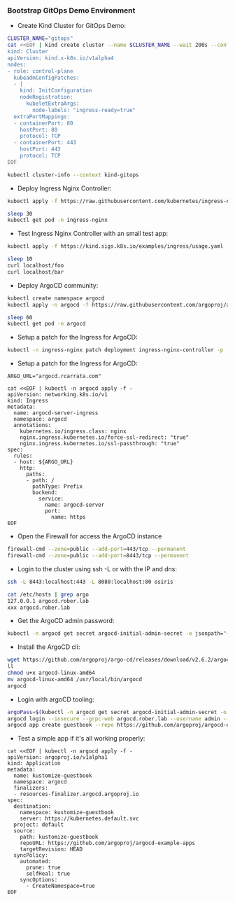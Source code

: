 ### Bootstrap GitOps Demo Environment

* Create Kind Cluster for GitOps Demo:

```sh
CLUSTER_NAME="gitops"
cat <<EOF | kind create cluster --name $CLUSTER_NAME --wait 200s --config=-
kind: Cluster
apiVersion: kind.x-k8s.io/v1alpha4
nodes:
- role: control-plane
  kubeadmConfigPatches:
  - |
    kind: InitConfiguration
    nodeRegistration:
      kubeletExtraArgs:
        node-labels: "ingress-ready=true"
  extraPortMappings:
  - containerPort: 80
    hostPort: 80
    protocol: TCP
  - containerPort: 443
    hostPort: 443
    protocol: TCP
EOF

kubectl cluster-info --context kind-gitops
```

* Deploy Ingress Nginx Controller: 

```sh
kubectl apply -f https://raw.githubusercontent.com/kubernetes/ingress-nginx/master/deploy/static/provider/kind/deploy.yaml

sleep 30
kubectl get pod -n ingress-nginx
```

* Test Ingress Nginx Controller with an small test app:

```sh
kubectl apply -f https://kind.sigs.k8s.io/examples/ingress/usage.yaml

sleep 10
curl localhost/foo
curl localhost/bar
```

* Deploy ArgoCD community:

```sh
kubectl create namespace argocd
kubectl apply -n argocd -f https://raw.githubusercontent.com/argoproj/argo-cd/stable/manifests/install.yaml

sleep 60
kubectl get pod -n argocd
```

* Setup a patch for the Ingress for ArgoCD:

```sh
kubectl -n ingress-nginx patch deployment ingress-nginx-controller -p '{"spec":{"template":{"spec":{"$setElementOrder/containers":[{"name":"controller"}],"containers":[{"args":["/nginx-ingress-controller","--election-id=ingress-controller-leader","--ingress-class=nginx","--configmap=ingress-nginx/ingress-nginx-controller","--validating-webhook=:8443","--validating-webhook-certificate=/usr/local/certificates/cert","--validating-webhook-key=/usr/local/certificates/key","--publish-status-address=localhost","--enable-ssl-passthrough"],"name":"controller"}]}}}}'
```

* Setup a patch for the Ingress for ArgoCD:

```
ARGO_URL="argocd.rcarrata.com"

cat <<EOF | kubectl -n argocd apply -f -
apiVersion: networking.k8s.io/v1
kind: Ingress
metadata:
  name: argocd-server-ingress
  namespace: argocd
  annotations:
    kubernetes.io/ingress.class: nginx
    nginx.ingress.kubernetes.io/force-ssl-redirect: "true"
    nginx.ingress.kubernetes.io/ssl-passthrough: "true"
spec:
  rules:
  - host: ${ARGO_URL}
    http:
      paths:
      - path: /
        pathType: Prefix
        backend:
          service:
            name: argocd-server
            port:
              name: https
EOF
````

* Open the Firewall for access the ArgoCD instance

```sh
firewall-cmd --zone=public --add-port=443/tcp --permanent
firewall-cmd --zone=public --add-port=8443/tcp --permanent
```

* Login to the cluster using ssh -L or with the IP and dns:

```sh
ssh -L 8443:localhost:443 -L 8080:localhost:80 osiris

cat /etc/hosts | grep argo
127.0.0.1 argocd.rober.lab
xxx argocd.rober.lab
```

* Get the ArgoCD admin password:

```sh
kubectl -n argocd get secret argocd-initial-admin-secret -o jsonpath="{.data.password}" | base64 -d
```

* Install the ArgoCD cli:

```sh
wget https://github.com/argoproj/argo-cd/releases/download/v2.6.2/argocd-linux-amd64
ll
chmod u+x argocd-linux-amd64
mv argocd-linux-amd64 /usr/local/bin/argocd
argocd
```

* Login with argoCD tooling:

```sh
argoPass=$(kubectl -n argocd get secret argocd-initial-admin-secret -o jsonpath="{.data.password}" | base64 -d)
argocd login --insecure --grpc-web argocd.rober.lab --username admin --password $argoPass
argocd app create guestbook --repo https://github.com/argoproj/argocd-example-apps.git --path guestbook --dest-server https://kubernetes.default.svc --dest-namespace default
```

* Test a simple app if it's all working properly:

```
cat <<EOF | kubectl -n argocd apply -f -
apiVersion: argoproj.io/v1alpha1
kind: Application
metadata:
  name: kustomize-guestbook
  namespace: argocd
  finalizers:
  - resources-finalizer.argocd.argoproj.io
spec:
  destination:
    namespace: kustomize-guestbook
    server: https://kubernetes.default.svc
  project: default
  source:
    path: kustomize-guestbook
    repoURL: https://github.com/argoproj/argocd-example-apps
    targetRevision: HEAD
  syncPolicy:
    automated:
      prune: true
      selfHeal: true
    syncOptions:
      - CreateNamespace=true
EOF
```


